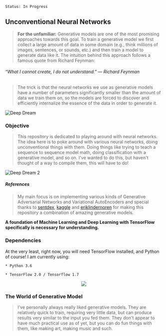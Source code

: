 `Status: In Progress`
## Unconventional Neural Networks
> __For the unfamiliar:__ Generative models are one of the most promising approaches towards this goal. To train a generative model we first collect a large amount of data in some domain (e.g., think millions of images, sentences, or sounds, etc.) and then train a model to generate data like it. The intuition behind this approach follows a famous quote from Richard Feynman:

###### “What I cannot create, I do not understand.” — Richard Feynman
    
> The trick is that the neural networks we use as generative models have a number of parameters significantly smaller than the amount of data we train them on, so the models are forced to discover and efficiently internalize the essence of the data in order to generate it.

![Deep Dream](https://i0.wp.com/www.ideatovalue.com/wp-content/uploads/2016/07/deep-dreams.jpg?ssl=1)

### Objective
> This repository is dedicated to playing around with neural networks. The idea here is to poke around with various neural networks, doing unconventional things with them. Doing things like trying to teach a sequence to sequence model math, doing classification with a generative model, and so on. I've wanted to do this, but haven't thought of a way to compile them, this will have to do!

![Deep Dream 2](https://i.ytimg.com/vi/DgPaCWJL7XI/maxresdefault.jpg)
##### References
> My main focus is on implementing various kinds of Generative Adversarial Networks and Variational AutoEncoders and special thanks to [sentdex](https://pythonprogramming.net/generative-model-python-playing-neural-network-tensorflow/), [kaggle](https://www.kaggle.com/c/generative-dog-images) and [eriklindernoren](https://github.com/eriklindernoren/Keras-GAN) for making this repository a combination of amazing generative models.  

__A foundation of Machine Learning and Deep Learning with TensorFlow specifically is necessary for understanding.__

### Dependencies
At the very least, right now, you will need TensorFlow installed, and Python of course! I am currently using:

    * Python 3.6

    * TensorFlow 2.0 / Tensorflow 1.7

<!-- If you want to follow along on the CPU, you may have trouble with long training times, but you can still do it with a pip install --upgrade tensorflow or pip install -U --pre tensorflow to get the latest version of Tensorflow. If you plan to follow along with TensorFlow on the GPU, then you will also need the to install the Cuda Toolkit and the matching CuDNN. See the TensorFlow install page for which version of CuDNN and the Cuda Toolkit you need. For installing the GPU version of TensorFlow, you can see my TensorFlow-GPU Windows installation tutorial or the Linux Tensorflow-GPU setup tutorial, both of which are with older version of TensorFlow, but the steps are the same (Get TF, CUDA Toolkit, and copy over the CuDNN files).-->

<p align="center">
  <img src="https://camo.githubusercontent.com/15ad5010011227a7ab8c6c77d19b7cc625cced30/687474703a2f2f6572696b6c696e6465726e6f72656e2e73652f696d616765732f67616e5f6d6e697374352e676966">
</p>

### The World of Generative Model
> I've personally always really liked generative models. They are relatively quick to train, requiring very little data, but can produce results very similar to the input you fed them. They don't appear to have much practical use as of yet, but you can do fun things with them, like making art, making music and such.
